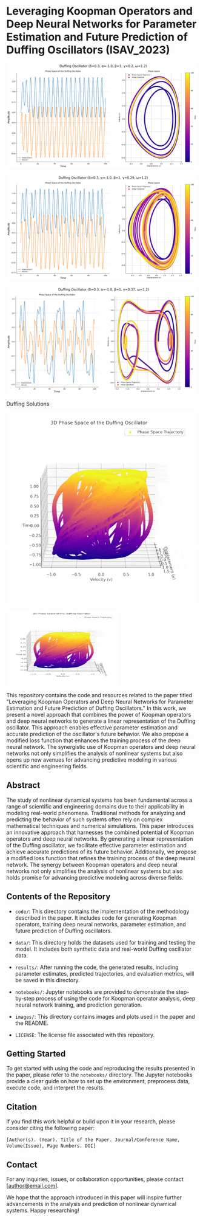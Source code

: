 # Leveraging Koopman Operators and Deep Neural Networks for Parameter Estimation and Future Prediction of Duffing Oscillators (ISAV_2023)


<p float="center">
  <img src="Images\Duffing Oscillator (δ=0.3, α=-1.0, β=1, γ=0.2, ω=1.2).png"  />
</p>

<p float="center">
  <img src="Images\Duffing Oscillator (δ=0.3, α=-1.0, β=1, γ=0.29, ω=1.2).png"  />
</p>

<p float="center">
  <img src="Images\Duffing Oscillator (δ=0.3, α=-1.0, β=1, γ=0.37, ω=1.2).png"  />
</p>

Duffing Solutions

![Example GIF](Images\3d_phase_space_animation.gif)
<p float="center">
<img src="Images\3d_phase_space_animation.gif" alt="GIF Example" width="300" height="200">
</p>

This repository contains the code and resources related to the paper titled "Leveraging Koopman Operators and Deep Neural Networks for Parameter Estimation and Future Prediction of Duffing Oscillators." In this work, we present a novel approach that combines the power of Koopman operators and deep neural networks to generate a linear representation of the Duffing oscillator. This approach enables effective parameter estimation and accurate prediction of the oscillator's future behavior. We also propose a modified loss function that enhances the training process of the deep neural network. The synergistic use of Koopman operators and deep neural networks not only simplifies the analysis of nonlinear systems but also opens up new avenues for advancing predictive modeling in various scientific and engineering fields.

## Abstract

The study of nonlinear dynamical systems has been fundamental across a range of scientific and engineering domains due to their applicability in modeling real-world phenomena. Traditional methods for analyzing and predicting the behavior of such systems often rely on complex mathematical techniques and numerical simulations. This paper introduces an innovative approach that harnesses the combined potential of Koopman operators and deep neural networks. By generating a linear representation of the Duffing oscillator, we facilitate effective parameter estimation and achieve accurate predictions of its future behavior. Additionally, we propose a modified loss function that refines the training process of the deep neural network. The synergy between Koopman operators and deep neural networks not only simplifies the analysis of nonlinear systems but also holds promise for advancing predictive modeling across diverse fields.

## Contents of the Repository

- `code/`: This directory contains the implementation of the methodology described in the paper. It includes code for generating Koopman operators, training deep neural networks, parameter estimation, and future prediction of Duffing oscillators.

- `data/`: This directory holds the datasets used for training and testing the model. It includes both synthetic data and real-world Duffing oscillator data.

- `results/`: After running the code, the generated results, including parameter estimates, predicted trajectories, and evaluation metrics, will be saved in this directory.

- `notebooks/`: Jupyter notebooks are provided to demonstrate the step-by-step process of using the code for Koopman operator analysis, deep neural network training, and prediction generation.

- `images/`: This directory contains images and plots used in the paper and the README.

- `LICENSE`: The license file associated with this repository.

## Getting Started

To get started with using the code and reproducing the results presented in the paper, please refer to the `notebooks/` directory. The Jupyter notebooks provide a clear guide on how to set up the environment, preprocess data, execute code, and interpret the results.

## Citation

If you find this work helpful or build upon it in your research, please consider citing the following paper:

```
[Author(s). (Year). Title of the Paper. Journal/Conference Name, Volume(Issue), Page Numbers. DOI]
```

## Contact

For any inquiries, issues, or collaboration opportunities, please contact [author@email.com].

We hope that the approach introduced in this paper will inspire further advancements in the analysis and prediction of nonlinear dynamical systems. Happy researching!
